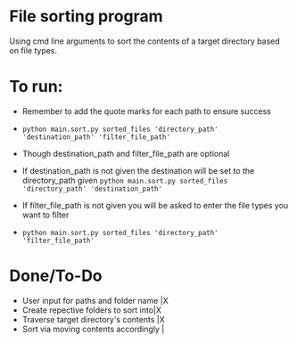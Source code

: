 # File sorting program

Using cmd line arguments to sort the contents of a target directory based on file types.


# To run:
+ Remember to add the quote marks for each path to ensure success
- `python main.sort.py sorted_files 'directory_path' 'destination_path' 'filter_file_path'`
+ Though destination_path and filter_file_path are optional
- If destination_path is not given the destination will be set to the directory_path given
`python main.sort.py sorted_files 'directory_path' 'destination_path'`
+ If filter_file_path is not given you will be asked to enter the file types you want to filter
- `python main.sort.py sorted_files 'directory_path' 'filter_file_path'`

# Done/To-Do
- User input for paths and folder name |X
- Create repective folders to sort into|X
- Traverse target directory's contents |X
- Sort via moving contents accordingly |
